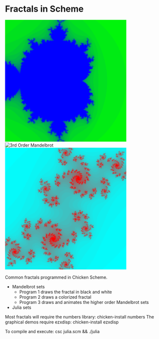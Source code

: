 Fractals in Scheme
==================

![Mandelbrot](mandelbrot.png)
![3rd Order Mandelbrot](/images/logo.png)
![Julia](julia.png)

Common fractals programmed in Chicken Scheme.

  * Mandelbrot sets
	* Program 1 draws the fractal in black and white
	* Program 2 draws a colorized fractal
	* Program 3 draws and animates the higher order Mandelbrot sets
  * Julia sets

Most fractals will require the numbers library: chicken-install numbers
The graphical demos require ezxdisp: chicken-install ezxdisp

To compile and execute: csc julia.scm && ./julia

